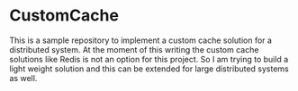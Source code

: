 # CustomCache
This is a sample repository to implement a custom cache solution for a distributed system. At the moment of this writing the custom cache solutions like Redis is not an option for this project. So I am trying to build a light weight solution and this can be extended for large distributed systems as well.
